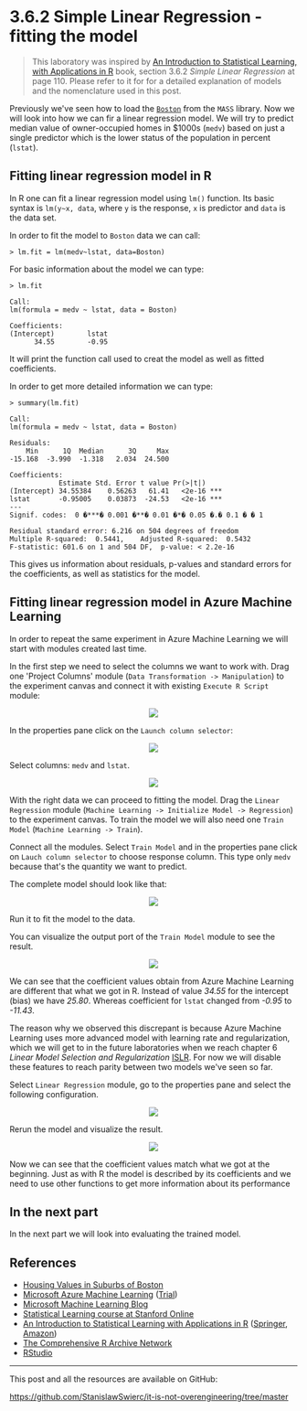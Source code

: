 # 3.6.2 Simple Linear Regression - fitting the model
>This laboratory was inspired by [An Introduction to Statistical Learning, with Applications in R][islr] book, section 3.6.2 _Simple Linear Regression_ at page 110.
Please refer to it for for a detailed explanation of models and the nomenclature used in this post.

Previously we've seen how to load the [`Boston`][boston] from the `MASS` library.
Now we will look into how we can fir a linear regression model.
We will try to predict  median value of owner-occupied homes in $1000s (`medv`) based on just a single predictor which is the lower status of the population in percent (`lstat`).

## Fitting linear regression model in R
In R one can fit a linear regression model using `lm()` function.
Its basic syntax is `lm(y~x, data`, where `y` is the response, `x` is predictor and `data` is the data set.

In order to fit the model to `Boston` data we can call:

    > lm.fit = lm(medv~lstat, data=Boston)

For basic information about the model we can type:

    > lm.fit

    Call:
    lm(formula = medv ~ lstat, data = Boston)

    Coefficients:
    (Intercept)        lstat  
          34.55        -0.95  

It will print the function call used to creat the model as well as fitted coefficients.

In order to get more detailed information we can type:

    > summary(lm.fit)

    Call:
    lm(formula = medv ~ lstat, data = Boston)

    Residuals:
        Min      1Q  Median      3Q     Max 
    -15.168  -3.990  -1.318   2.034  24.500 

    Coefficients:
                Estimate Std. Error t value Pr(>|t|)    
    (Intercept) 34.55384    0.56263   61.41   <2e-16 ***
    lstat       -0.95005    0.03873  -24.53   <2e-16 ***
    ---
    Signif. codes:  0 �***� 0.001 �**� 0.01 �*� 0.05 �.� 0.1 � � 1

    Residual standard error: 6.216 on 504 degrees of freedom
    Multiple R-squared:  0.5441,	Adjusted R-squared:  0.5432 
    F-statistic: 601.6 on 1 and 504 DF,  p-value: < 2.2e-16

This gives us information about residuals, p-values and standard errors for the coefficients, as well as statistics for the model.


## Fitting linear regression model in Azure Machine Learning
In order to repeat the same experiment in Azure Machine Learning we will start with modules created last time.

In the first step we need to select the columns we want to work with.
Drag one 'Project Columns' module (`Data Transformation -> Manipulation`) to the experiment canvas and connect it with existing `Execute R Script` module:

<div class="separator" style="clear: both; text-align: center;"><a href="http://1.bp.blogspot.com/--94jL0CZvoA/U9w5WKX7BmI/AAAAAAAAAko/4goo5srdYzA/s1600/20140802_project_columns.png" imageanchor="1" style="margin-left: 1em; margin-right: 1em;"><img border="0" src="http://1.bp.blogspot.com/--94jL0CZvoA/U9w5WKX7BmI/AAAAAAAAAko/4goo5srdYzA/s1600/20140802_project_columns.png" /></a></div>

In the properties pane click on the `Launch column selector`:

<div class="separator" style="clear: both; text-align: center;"><a href="http://3.bp.blogspot.com/-TAZE9ZRYzLE/U9w52EMEuJI/AAAAAAAAAkw/Ov39YmGAH_g/s1600/20140802_launch_column_selector.png" imageanchor="1" style="margin-left: 1em; margin-right: 1em;"><img border="0" src="http://3.bp.blogspot.com/-TAZE9ZRYzLE/U9w52EMEuJI/AAAAAAAAAkw/Ov39YmGAH_g/s1600/20140802_launch_column_selector.png" /></a></div>

Select columns: `medv` and `lstat`.

<div class="separator" style="clear: both; text-align: center;"><a href="http://4.bp.blogspot.com/-MdsmUPPQPiE/U9w6IQ02b8I/AAAAAAAAAk8/pW0diEDvnUw/s1600/20140802_select_columns.png" imageanchor="1" style="margin-left: 1em; margin-right: 1em;"><img border="0" src="http://4.bp.blogspot.com/-MdsmUPPQPiE/U9w6IQ02b8I/AAAAAAAAAk8/pW0diEDvnUw/s320/20140802_select_columns.png" /></a></div>


With the right data we can proceed to fitting the model.
Drag the `Linear Regression` module (`Machine Learning -> Initialize Model -> Regression`) to the experiment canvas.
To train the model we will also need one `Train Model` (`Machine Learning -> Train`).

Connect all the modules.
Select `Train Model` and in the properties pane click on `Lauch column selector` to choose response column.
This type only `medv` because that's the quantity we want to predict.

The complete model should look like that:
<div class="separator" style="clear: both; text-align: center;"><a href="http://1.bp.blogspot.com/-ipoEcd0rYWk/U9w78sKHGYI/AAAAAAAAAlI/qPjEzaPTdpA/s1600/20140802_model.png" imageanchor="1" style="margin-left: 1em; margin-right: 1em;"><img border="0" src="http://1.bp.blogspot.com/-ipoEcd0rYWk/U9w78sKHGYI/AAAAAAAAAlI/qPjEzaPTdpA/s320/20140802_model.png" /></a></div>

Run it to fit the model to the data.

You can visualize the output port of the `Train Model` module to see the result.

<div class="separator" style="clear: both; text-align: center;"><a href="http://4.bp.blogspot.com/-Xh0UCDFuK-Y/U9w8f8KkMMI/AAAAAAAAAlM/C7tQGc7GO1Q/s1600/20140802_fit1.png" imageanchor="1" style="margin-left: 1em; margin-right: 1em;"><img border="0" src="http://4.bp.blogspot.com/-Xh0UCDFuK-Y/U9w8f8KkMMI/AAAAAAAAAlM/C7tQGc7GO1Q/s1600/20140802_fit1.png" /></a></div>

We can see that the coefficient values obtain from Azure Machine Learning are different that what we got in R.
Instead of value *34.55* for the intercept (bias) we have *25.80*.
Whereas coefficient for `lstat` changed from *-0.95* to *-11.43*.

The reason why we observed this discrepant is because Azure Machine Learning uses more advanced model with learning rate and regularization, which we will get to in the future laboratories when we reach chapter 6 _Linear Model Selection and Regularization_ [ISLR][islr].
For now we will disable these features to reach parity between two models we've seen so far.

Select `Linear Regression` module, go to the properties pane and select the following configuration.

<div class="separator" style="clear: both; text-align: center;"><a href="http://2.bp.blogspot.com/-61noWvJdLnU/U9w-uLnz8iI/AAAAAAAAAlY/b3k8tuDktmc/s1600/20140802_configuratin.png" imageanchor="1" style="margin-left: 1em; margin-right: 1em;"><img border="0" src="http://2.bp.blogspot.com/-61noWvJdLnU/U9w-uLnz8iI/AAAAAAAAAlY/b3k8tuDktmc/s1600/20140802_configuratin.png" /></a></div>

Rerun the model and visualize the result.

<div class="separator" style="clear: both; text-align: center;"><a href="http://3.bp.blogspot.com/-j_TgVxuyL4Q/U9w_YDr2GyI/AAAAAAAAAlg/yegHcVPAZ4Y/s1600/20140802_fit2.png" imageanchor="1" style="margin-left: 1em; margin-right: 1em;"><img border="0" src="http://3.bp.blogspot.com/-j_TgVxuyL4Q/U9w_YDr2GyI/AAAAAAAAAlg/yegHcVPAZ4Y/s1600/20140802_fit2.png" /></a></div>

Now we can see that the coefficient values match what we got at the beginning.
Just as with R the model is described by its coefficients and we need to use other functions to get more information about its performance

## In the next part
In the next part we will look into evaluating the trained model.





## References
* [Housing Values in Suburbs of Boston][boston]
* [Microsoft Azure Machine Learning][mlservice] ([Trial][mlservicetrial])
* [Microsoft Machine Learning Blog][mlblog]
* [Statistical Learning course at Stanford Online][statlearning]
* [An Introduction to Statistical Learning with Applications in R][islr]  ([Springer][islrspringer], [Amazon][islramazon])
* [The Comprehensive R Archive Network][cran]
* [RStudio][rstudio]

[boston]: http://stat.ethz.ch/R-manual/R-patched/library/MASS/html/Boston.html
[mlblog]: http://blogs.technet.com/b/machinelearning
[mlservice]: http://azure.microsoft.com/en-us/services/machine-learning
[mlservicetrial]: http://azure.microsoft.com/en-us/trial/get-started-machine-learning
[statlearning]: http://online.stanford.edu/course/statistical-learning-winter-2014
[islr]: http://www-bcf.usc.edu/~gareth/ISL
[islrspringer]: http://www.springer.com/statistics/statistical+theory+and+methods/book/978-1-4614-7137-0
[islramazon]: http://www.amazon.com/Introduction-Statistical-Learning-Applications-Statistics/dp/1461471370
[cran]: http://cran.rstudio.com/index.html
[rstudio]: http://www.rstudio.com


---
This post and all the resources are available on GitHub:

https://github.com/StanislawSwierc/it-is-not-overengineering/tree/master

